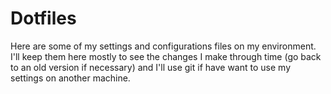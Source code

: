 # Dotfiles
Here are some of my settings and configurations files on my environment. I'll keep them here mostly to see the changes I make
through time (go back to an old version if necessary) and I'll use git if have want to use my settings on another machine.
